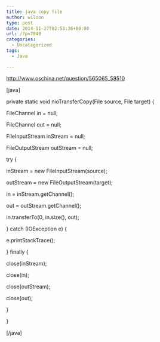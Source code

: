 ```yaml
---
title: java copy file
author: wiloon
type: post
date: 2014-11-27T02:53:36+00:00
url: /?p=7049
categories:
  - Uncategorized
tags:
  - Java

---
```

http://www.oschina.net/question/565065_58510

[java]
  
private static void nioTransferCopy(File source, File target) {
  
FileChannel in = null;
  
FileChannel out = null;
  
FileInputStream inStream = null;
  
FileOutputStream outStream = null;
  
try {
  
inStream = new FileInputStream(source);
  
outStream = new FileOutputStream(target);
  
in = inStream.getChannel();
  
out = outStream.getChannel();
  
in.transferTo(0, in.size(), out);
  
} catch (IOException e) {
  
e.printStackTrace();
  
} finally {
  
close(inStream);
  
close(in);
  
close(outStream);
  
close(out);
  
}
  
}
  
[/java]